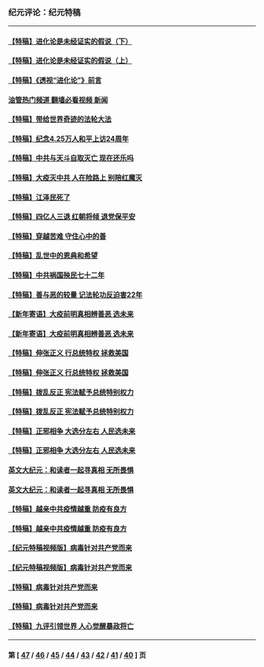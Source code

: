 ### 纪元评论：纪元特稿
---
#### [【特稿】进化论是未经证实的假说（下）](../../pages/nsc424/n14022170.md?06290330) 
#### [【特稿】进化论是未经证实的假说（上）](../../pages/nsc424/n14020737.md?06290330) 
#### [【特稿】《透视“进化论”》前言](../../pages/nsc424/n14019941.md?06290330) 
#### [油管热门频道 翻墙必看视频 新闻](ok?06290330)
#### [【特稿】带给世界奇迹的法轮大法](../../pages/nsc424/n13994132.md?06290330) 
#### [【特稿】纪念4.25万人和平上访24周年](../../pages/nsc424/n13980883.md?06290330) 
#### [【特稿】中共与天斗自取灭亡 现在还乐吗](../../pages/nsc424/n13897482.md?06290330) 
#### [【特稿】大疫灭中共 人在险路上 别陪红魔灭](../../pages/nsc424/n13890697.md?06290330) 
#### [【特稿】江泽民死了](../../pages/nsc424/n13876300.md?06290330) 
#### [【特稿】四亿人三退 红朝将倾 退党保平安](../../pages/nsc424/n13794378.md?06290330) 
#### [【特稿】穿越苦难 守住心中的善](../../pages/nsc424/n13784979.md?06290330) 
#### [【特稿】乱世中的恩典和希望](../../pages/nsc424/n13734687.md?06290330) 
#### [【特稿】中共祸国殃民七十二年](../../pages/nsc424/n13272607.md?06290330) 
#### [【特稿】善与恶的较量 记法轮功反迫害22年](../../pages/nsc424/n13086597.md?06290330) 
#### [【新年寄语】大疫前明真相辨善恶 选未来](../../pages/nsc424/n12660855.md?06290330) 
#### [【新年寄语】大疫前明真相辨善恶 选未来](../../pages/nsc424/n12660855.md?06290330) 
#### [【特稿】伸张正义 行总统特权 拯救美国](../../pages/nsc424/n12616806.md?06290330) 
#### [【特稿】伸张正义 行总统特权 拯救美国](../../pages/nsc424/n12616806.md?06290330) 
#### [【特稿】拨乱反正 宪法赋予总统特别权力](../../pages/nsc424/n12598306.md?06290330) 
#### [【特稿】拨乱反正 宪法赋予总统特别权力](../../pages/nsc424/n12598306.md?06290330) 
#### [【特稿】正邪相争 大选分左右 人民选未来](../../pages/nsc424/n12545208.md?06290330) 
#### [【特稿】正邪相争 大选分左右 人民选未来](../../pages/nsc424/n12545208.md?06290330) 
#### [英文大纪元：和读者一起寻真相 无所畏惧](../../pages/nsc424/n12542027.md?06290330) 
#### [英文大纪元：和读者一起寻真相 无所畏惧](../../pages/nsc424/n12542027.md?06290330) 
#### [【特稿】越亲中共疫情越重 防疫有良方](../../pages/nsc424/n12042989.md?06290330) 
#### [【特稿】越亲中共疫情越重 防疫有良方](../../pages/nsc424/n12042989.md?06290330) 
#### [【纪元特稿视频版】病毒针对共产党而来](../../pages/nsc424/n11977328.md?06290330) 
#### [【纪元特稿视频版】病毒针对共产党而来](../../pages/nsc424/n11977328.md?06290330) 
#### [【特稿】病毒针对共产党而来](../../pages/nsc424/n11928818.md?06290330) 
#### [【特稿】病毒针对共产党而来](../../pages/nsc424/n11928818.md?06290330) 
#### [【特稿】九评引领世界 人心觉醒暴政将亡](../../pages/nsc424/n11660496.md?06290330) 

---
#### 第 [ [47](./47.md?06290330) / [46](./46.md?06290330) / [45](./45.md?06290330) / [44](./44.md?06290330) / [43](./43.md?06290330) / [42](./42.md?06290330) / [41](./41.md?06290330) / [40](./40.md?06290330) ] 页
